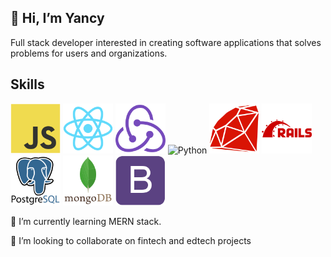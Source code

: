 ## 👋  Hi, I’m Yancy 

Full stack developer interested in creating software applications that solves problems for users and organizations.

## Skills
<p float="left">
<img src="https://raw.githubusercontent.com/devicons/devicon/master/icons/javascript/javascript-original.svg" alt="JavaScript" width="80"/>
<img src="https://raw.githubusercontent.com/devicons/devicon/master/icons/react/react-original.svg" alt="React" width="80"/> 
<img src="https://raw.githubusercontent.com/devicons/devicon/master/icons/redux/redux-original.svg" alt="Redux" width="80"/>
<img src="https://raw.githubusercontent.com/rahul-jha98/github_readme_icons/main/language_and_tools/square/python/python.svg" alt="Python" width="80" /> 
<img src="https://raw.githubusercontent.com/devicons/devicon/master/icons/ruby/ruby-plain.svg" alt="Ruby" width="80"/>  
<img src="https://raw.githubusercontent.com/devicons/devicon/master/icons/rails/rails-plain-wordmark.svg" alt="Rails" width="80"/> 
<img src="https://raw.githubusercontent.com/devicons/devicon/master/icons/postgresql/postgresql-original-wordmark.svg" alt="PostgreSQL" width="80"/> <img src="https://raw.githubusercontent.com/devicons/devicon/2809b567852a4648062a2d3e7c1c531367458c0b/icons/mongodb/mongodb-original-wordmark.svg" alt="MongoDB" width="80"/> 
<img src="https://raw.githubusercontent.com/devicons/devicon/master/icons/bootstrap/bootstrap-plain.svg" alt="Bootstrap" width="80"/> 
</p>

🌱 I’m currently learning MERN stack.

💞️ I’m looking to collaborate on fintech and edtech projects



